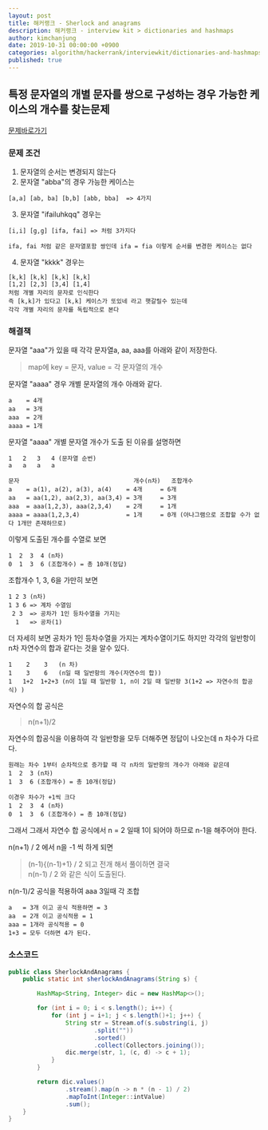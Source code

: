 ```yaml
---
layout: post
title: 해커랭크 - Sherlock and anagrams 
description: 해커랭크 - interview kit > dictionaries and hashmaps
author: kimchanjung
date: 2019-10-31 00:00:00 +0900
categories: algorithm/hackerrank/interviewkit/dictionaries-and-hashmaps
published: true
---
```


## 특정 문자열의 개별 문자를 쌍으로 구성하는 경우 가능한 케이스의 개수를 찾는문제
[문제바로가기](https://www.hackerrank.com/challenges/sherlock-and-anagrams)

### 문제 조건
1. 문자열의 순서는 변경되지 않는다  
2. 문자열 "abba"의 경우 가능한 케이스는 

```
[a,a] [ab, ba] [b,b] [abb, bba]  => 4가지
```
3. 문자열 "ifailuhkqq" 경우는

```
[i,i] [g,g] [ifa, fai] => 처럼 3가지다 

ifa, fai 처럼 같은 문자열포함 쌍인데 ifa = fia 이렇게 순서를 변경한 케이스는 없다
```

4. 문자열 "kkkk" 경우는 
``` 
[k,k] [k,k] [k,k] [k,k]
[1,2] [2,3] [3,4] [1,4] 
처럼 개별 자리의 문자로 인식한다
즉 [k,k]가 있다고 [k,k] 케이스가 또있네 라고 햇갈릴수 있는데
각각 개별 자리의 문자를 독립적으로 본다
```
### 해결책
문자열 "aaa"가 있을 때 각각 문자열a, aa, aaa를 아래와 같이 저장한다.
> map에 key = 문자, value = 각 문자열의 개수

문자열 "aaaa" 경우 개별 문자열의 개수 아래와 같다.
```
a    = 4개 
aa   = 3개 
aaa  = 2개
aaaa = 1개
```
문자열 "aaaa" 개별 문자열 개수가 도출 된 이유를 설명하면
```
1   2   3   4 (문자열 순번)
a   a   a   a

문자                                개수(n차)   조합개수
a    = a(1), a(2), a(3), a(4)    = 4개     = 6개
aa   = aa(1,2), aa(2,3), aa(3,4) = 3개     = 3개
aaa  = aaa(1,2,3), aaa(2,3,4)    = 2개     = 1개
aaaa = aaaa(1,2,3,4)             = 1개     = 0개 (아나그램으로 조합할 수가 없다 1개만 존재하므로)
```


이렇게 도출된 개수를 수열로 보면
```
1  2  3  4 (n차)
0  1  3  6 (조합개수) = 총 10개(정답)
```
조합개수 1, 3, 6을 가만히 보면 
```
1 2 3 (n차)
1 3 6 => 계차 수열임
 2 3  => 공차가 1인 등차수열을 가지는 
  1   => 공차(1)
``` 

더 자세히 보면 공차가 1인 등차수열을 가지는 계차수열이기도 하지만
각각의 일반항이 n차 자연수의 합과 같다는 것을 알수 있다.
```
1    2    3   (n 차)
1    3    6   (n일 때 일반항의 개수(자연수의 합))
1   1+2  1+2+3 (n이 1일 때 일반항 1, n이 2일 때 일반항 3(1+2 => 자연수의 합공식) )
```

자연수의 합 공식은  
> n(n+1)/2 

자연수의 합공식을 이용하여 각 일반항을 모두 더해주면 정답이 나오는데
n 차수가 다르다.
```
원래는 차수 1부터 순차적으로 증가할 때 각 n차의 일반항의 개수가 아래와 같은데
1  2  3 (n차)
1  3  6 (조합개수) = 총 10개(정답)

이경우 차수가 +1씩 크다
1  2  3  4 (n차)
0  1  3  6 (조합개수) = 총 10개(정답)
```
그래서 그래서 자연수 합 공식에서 n = 2 일때 1이 되어야 하므로 n-1을 해주어야 한다.

n(n+1) / 2 에서 n을 -1 씩 하게 되면  
> (n-1){(n-1)+1} / 2 
되고 전개 해서 풀이하면 결국  
> n(n-1) / 2 
와 같은 식이 도출된다.
 
n(n-1)/2 공식을 적용하여 aaa 3일때 각 조합
```
a   = 3개 이고 공식 적용하면 = 3
aa  = 2개 이고 공식적용 = 1
aaa = 1개라 공식적용 = 0
1+3 = 모두 더하면 4가 된다.
```

### 소스코드

```java
public class SherlockAndAnagrams {
    public static int sherlockAndAnagrams(String s) {

        HashMap<String, Integer> dic = new HashMap<>();

        for (int i = 0; i < s.length(); i++) {
            for (int j = i+1; j < s.length()+1; j++) {
                String str = Stream.of(s.substring(i, j)
                        .split(""))
                        .sorted()
                        .collect(Collectors.joining());
                dic.merge(str, 1, (c, d) -> c + 1);
            }
        }

        return dic.values()
                .stream().map(n -> n * (n - 1) / 2)
                .mapToInt(Integer::intValue)
                .sum();
    }
}
```